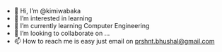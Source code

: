 - 👋 Hi, I’m @kimiwabaka
- 👀 I’m interested in learning 
- 🌱 I’m currently learning Computer Engineering
- 💞️ I’m looking to collaborate on ...
- 📫 How to reach me is easy just email on prshnt.bhushal@gmail.com

<!---
kimiwabaka/kimiwabaka is a ✨ special ✨ repository because its `README.md` (this file) appears on your GitHub profile.
You can click the Preview link to take a look at your changes.
--->
